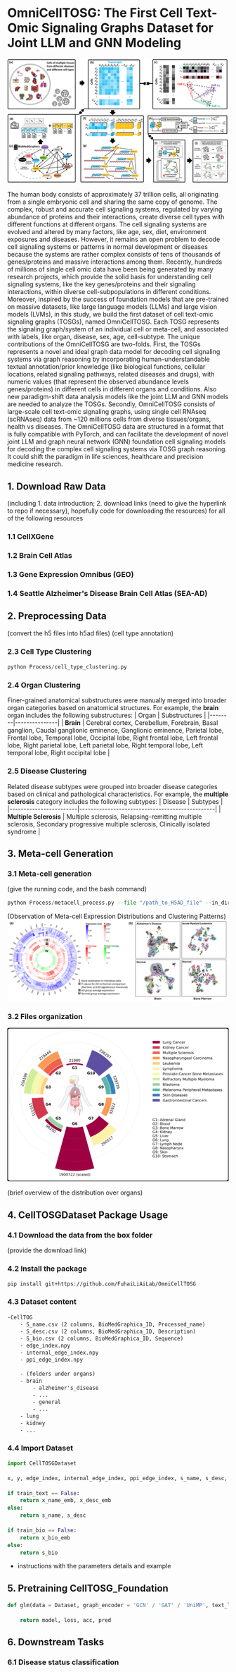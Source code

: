 # OmniCellTOSG: The First Cell Text-Omic Signaling Graphs Dataset for Joint LLM and GNN Modeling

![Figure1](./Figures/Figure1.png)

The human body consists of approximately 37 trillion cells, all originating from a single embryonic cell and sharing the same copy of genome. The complex, robust and accurate cell signaling systems, regulated by varying abundance of proteins and their interactions, create diverse cell types with different functions at different organs. The cell signaling systems are evolved and altered by many factors, like age, sex, diet, environment exposures and diseases. However, it remains an open problem to decode cell signaling systems or patterns in normal development or diseases because the systems are rather complex consists of tens of thousands of genes/proteins and massive interactions among them. Recently, hundreds of millions of single cell omic data have been being generated by many research projects, which provide the solid basis for understanding cell signaling systems, like the key genes/proteins and their signaling interactions, within diverse cell-subpopulations in different conditions. Moreover, inspired by the success of foundation models that are pre-trained on massive datasets, like large language models (LLMs) and large vision models (LVMs), in this study, we build the first dataset of cell text-omic signaling graphs (TOSGs), named OmniCellTOSG. Each TOSG represents the signaling graph/system of an individual cell or meta-cell, and associated with labels, like organ, disease, sex, age, cell-subtype. The unique contributions of the OmniCellTOSG are two-folds. First, the TOSGs represents a novel and ideal graph data model for decoding cell signaling systems via graph reasoning by incorporating human-understandable textual annotation/prior knowledge (like biological functions, cellular locations, related signaling pathways, related diseases and drugs), with numeric values (that represent the observed abundance levels genes/proteins) in different cells in different organs and conditions. Also new paradigm-shift data analysis models like the joint LLM and GNN models are needed to analyze the TOSGs. Secondly, OmniCellTOSG consists of large-scale cell text-omic signaling graphs, using single cell RNAseq (scRNAseq) data from ~120 millions cells from diverse tissues/organs, health vs diseases. The OmniCellTOSG data are structured in a format that is fully compatible with PyTorch, and can facilitate the development of novel joint LLM and graph neural network (GNN) foundation cell signaling models for decoding the complex cell signaling systems via TOSG graph reasoning. It could shift the paradigm in life sciences, healthcare and precision medicine research.

## 1. Download Raw Data
(including 1. data introduction; 2. download links (need to give the hyperlink to repo if necessary), hopefully code for downloading the resources) for all of the following resources
### 1.1 CellXGene


### 1.2 Brain Cell Atlas

### 1.3 Gene Expression Omnibus (GEO)

### 1.4 Seattle Alzheimer's Disease Brain Cell Atlas (SEA-AD)


## 2. Preprocessing Data
(convert the h5 files into h5ad files)
(cell type annotation)

### 2.3 Cell Type Clustering
```python
python Process/cell_type_clustering.py
```
### 2.4 Organ Clustering
Finer-grained anatomical substructures were manually merged into broader organ categories based on anatomical structures. For example, the **brain** organ includes the following substructures:
| Organ  | Substructures |
|--------|---------------|
| **Brain** | Cerebral cortex, Cerebellum, Forebrain, Basal ganglion, Caudal ganglionic eminence, Ganglionic eminence, Parietal lobe, Frontal lobe, Temporal lobe, Occipital lobe, Right frontal lobe, Left frontal lobe, Right parietal lobe, Left parietal lobe, Right temporal lobe, Left temporal lobe, Right occipital lobe |

### 2.5 Disease Clustering
Related disease subtypes were grouped into broader disease categories based on clinical and pathological characteristics. For example, the **multiple sclerosis** category includes the following subtypes:
| Disease                | Subtypes |
|------------------------|------------------------------------------------|
| **Multiple Sclerosis** | Multiple sclerosis, Relapsing-remitting multiple sclerosis, Secondary progressive multiple sclerosis, Clinically isolated syndrome |

## 3. Meta-cell Generation
### 3.1 Meta-cell generation
(give the running code, and the bash command)
```python
python Process/metacell_process.py --file "/path_to_H5AD_file" --in_dir data --out_dir results --target_obs "cell_type" --obs_columns "sample_status" "organ" "region" "cell_type" --input_data_is_log_normalized "False"
```
(Observation of Meta-cell Expression Distributions and Clustering Patterns)
![Figure2](./Figures/Figure2.png)

### 3.2 Files organization

<p align="center">
  <img src="./Figures/Figure3.png" width="600px">
</p>

(brief overview of the distribution over organs)


## 4. CellTOSGDataset Package Usage
### 4.1 Download the data from the box folder
(provide the download link)

### 4.2 Install the package
```
pip install git+https://github.com/FuhaiLiAiLab/OmniCellTOSG
```

### 4.3 Dataset content
```
-CellTOG
    - S_name.csv (2 columns, BioMedGraphica_ID, Processed_name)
    - S_desc.csv (2 columns, BioMedGraphica_ID, Description)
    - S_bio.csv (2 columns, BioMedGraphica_ID, Sequence)
    - edge_index.npy
    - internal_edge_index.npy
    - ppi_edge_index.npy

    - (folders under organs)
    - brain
        - alzheimer's_disease
        - ...
        - general
        - ...
    - lung
    - kidney
    - ...
```

### 4.4 Import Dataset

```python
import CellTOSGDataset

x, y, edge_index, internal_edge_index, ppi_edge_index, s_name, s_desc, s_bio =  CellTOSGDataset(root="path", categories=["get_organ", "get_disease", "get_organ_disease"], name = "brain" / "AD" / "brain-AD", label_type = "ct" / "og" / "ds" / "status", seed = 2025, ratio = 0.01, train_text = False, train_bio = False, shffule = True)

if train_text == False:
    return x_name_emb, x_desc_emb
else:
    return s_name, s_desc

if train_bio == False: 
    return x_bio_emb
else:
    return s_bio
```

* instructions with the parameters details and example


## 5. Pretraining CellTOSG_Foundation

```python
def glm(data = Dataset, graph_encoder = 'GCN' / 'GAT' / 'UniMP', text_language_encoder = 'BERT', seq_encoder = ['A', 'B', 'C'])

    return model, loss, acc, pred

```

## 6. Downstream Tasks
### 6.1 Disease status classification
